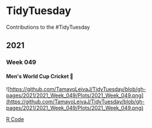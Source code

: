 # TidyTuesday
Contributions to the #TidyTuesday 

## 2021 
### Week 049
#### Men's World Cup Cricket :cricket_game:
![https://github.com/TamayoLeivaJ/TidyTuesday/blob/gh-pages/2021/2021_Week_049/Plots/2021_Week_049.png](https://github.com/TamayoLeivaJ/TidyTuesday/blob/gh-pages/2021/2021_Week_049/Plots/2021_Week_049.png)

[R Code](https://github.com/TamayoLeivaJ/TidyTuesday/blob/gh-pages/2021/2021_Week_049/2021_Week_049.R)